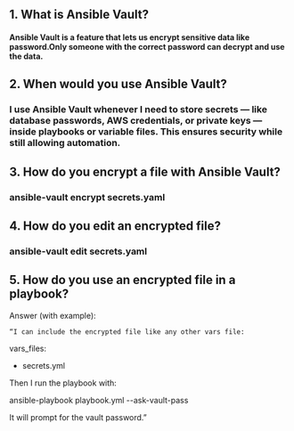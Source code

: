 ## 1. What is Ansible Vault?

#### Ansible Vault is a feature that lets us encrypt sensitive data like password.Only someone with the correct password can decrypt and use the data.

## 2. When would you use Ansible Vault?

### I use Ansible Vault whenever I need to store secrets — like database passwords, AWS credentials, or private keys — inside playbooks or variable files. This ensures security while still allowing automation.

## 3. How do you encrypt a file with Ansible Vault?

### ansible-vault encrypt secrets.yaml

## 4. How do you edit an encrypted file?

### ansible-vault edit secrets.yaml

## 5. How do you use an encrypted file in a playbook?

  Answer (with example):

    “I can include the encrypted file like any other vars file:

vars_files:
  - secrets.yml

Then I run the playbook with:

ansible-playbook playbook.yml --ask-vault-pass

It will prompt for the vault password.”
